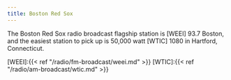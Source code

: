 ```yaml
---
title: Boston Red Sox
---
```

The Boston Red Sox radio broadcast flagship station is [WEEI] 93.7 Boston,
and the easiest station to pick up is 50,000 watt [WTIC] 1080
in Hartford, Connecticut.

[WEEI]:{{< ref "/radio/fm-broadcast/weei.md" >}}
[WTIC]:{{< ref "/radio/am-broadcast/wtic.md" >}}
